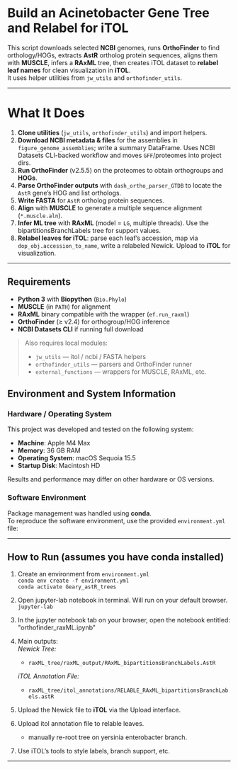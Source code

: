 # Build an Acinetobacter Gene Tree and Relabel for iTOL

This script downloads selected **NCBI** genomes, runs **OrthoFinder** to find orthology/HOGs, extracts **AstR** ortholog protein sequences, aligns them with **MUSCLE**, infers a **RAxML** tree, then creates iTOL dataset to **relabel leaf names** for clean visualization in **iTOL**.  
It uses helper utilities from `jw_utils` and `orthofinder_utils`.  

---

# What It Does

1. **Clone utilities** (`jw_utils`, `orthofinder_utils`) and import helpers.  
2. **Download NCBI metadata & files** for the assemblies in `figure_genome_assemblies`; write a summary DataFrame. Uses NCBI Datasets CLI-backed workflow and moves `GFF`/proteomes into project dirs.  
3. **Run OrthoFinder** (v2.5.5) on the proteomes to obtain orthogroups and **HOGs**.  
4. **Parse OrthoFinder outputs** with `dash_ortho_parser_GTDB` to locate the `AstR` gene’s HOG and list orthologs.  
5. **Write FASTA** for `AstR` ortholog protein sequences.  
6. **Align** with **MUSCLE** to generate a multiple sequence alignment (`*.muscle.aln`).  
7. **Infer ML tree** with **RAxML** (model = `LG`, multiple threads). Use the bipartitionsBranchLabels tree for support values.  
8. **Relabel leaves for iTOL**: parse each leaf’s accession, map via `dop_obj.accession_to_name`, write a relabeled Newick. Upload to **iTOL** for visualization.

---


## Requirements

- **Python 3** with **Biopython** (`Bio.Phylo`)  
- **MUSCLE** (in `PATH`) for alignment  
- **RAxML** binary compatible with the wrapper (`ef.run_raxml`)  
- **OrthoFinder** (≥ v2.4) for orthogroup/HOG inference  
- **NCBI Datasets CLI** if running full download  

> Also requires local modules:
> * `jw_utils` — itol / ncbi / FASTA helpers  
> * `orthofinder_utils` — parsers and OrthoFinder runner  
> * `external_functions` — wrappers for MUSCLE, RAxML, etc.
>
## Environment and System Information

### Hardware / Operating System
This project was developed and tested on the following system:

- **Machine**: Apple M4 Max  
- **Memory**: 36 GB RAM  
- **Operating System**: macOS Sequoia 15.5  
- **Startup Disk**: Macintosh HD  

Results and performance may differ on other hardware or OS versions.

### Software Environment
Package management was handled using **conda**.  
To reproduce the software environment, use the provided `environment.yml` file:

---

## How to Run (assumes you have conda installed)  

1. Create an environment from `environment.yml`  
   `conda env create -f environment.yml`  
   `conda activate Geary_astR_trees`  
2. Open jupyter-lab notebook in terminal. Will run on your default browser.  
   `jupyter-lab`
3. In the jupyter notebook tab on your browser, open the notebook entitled: "orthofinder_raxML.ipynb"  
   
4. Main outputs:  
   *Newick Tree:*  
   - `raxML_tree/raxML_output/RAxML_bipartitionsBranchLabels.AstR`
     
   *iTOL Annotation File:*  
   - `raxML_tree/itol_annotations/RELABLE_RAxML_bipartitionsBranchLabels.astR`  
6. Upload the  Newick file to **iTOL** via the Upload interface.
7. Upload itol annotation file to relable leaves.
   - manually re-root tree on yersinia enterobacter branch.  
9.  Use iTOL’s tools to style labels, branch support, etc.

---


